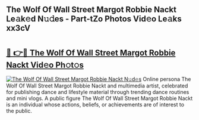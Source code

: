 ## The Wolf Of Wall Street Margot Robbie Nackt Le𝚊k𝚎d N𝚞𝚍es - Part-tZo Photos Vid𝚎o Le𝚊ks xx3cV

# <h2><a href="http://fb9awnc.evod.top/?m=The+Wolf+Of+Wall+Street+Margot+Robbie+Nackt">🔗 👉🔴 The Wolf Of Wall Street Margot Robbie Nackt Vid𝚎o Ph𝚘t𝚘s</a></h2>

[![The Wolf Of Wall Street Margot Robbie Nackt N𝚞d𝚎s](https://i.imgur.com/8V9OHl7.gif)](http://fb9awnc.evod.top/?m=The+Wolf+Of+Wall+Street+Margot+Robbie+Nackt)
Online persona The Wolf Of Wall Street Margot Robbie Nackt and multimedia artist, celebrated for publishing dance and lifestyle material through trending dance routines and mini vlogs. A public figure The Wolf Of Wall Street Margot Robbie Nackt is an individual whose actions, beliefs, or achievements are of interest to the public. 
